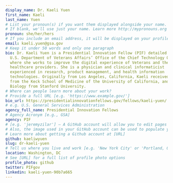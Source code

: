 ```yaml
---
display_name: Dr. Kaeli Yuen
first_name: Kaeli
last_name: Yuen
# List your pronoun(s) if you want them displayed alongside your name.
# If blank, we'll use just your name. Learn more http://mypronouns.org
pronoun: she/her/hers
# If you include an email address, it will be displayed on your profile page
email: kaeli.yuen@gsa.gov
# Keep it under 50 words and only one paragraph
bio: Dr. Kaeli Yuen is a Presidential Innovation Fellow (PIF) detailed to the
  U.S. Department of Veterans Affairs’ Office of the Chief Technology Officer,
  where she works to improve the digital experience of Veterans and their
  healthcare providers. She is a physician and clinical informaticist
  experienced in research, product management, and health information
  technologies. Originally from Los Angeles, California, Kaeli received an MD
  from the Keck School of Medicine of the University of California, and a BS in
  Biology from Stanford University.
# Where can people learn more about your work?
# Provide a full URL [e.g. 'https://www.example.gov/']
bio_url: https://presidentialinnovationfellows.gov/fellows/kaeli-yuen/
# e.g. U.S. General Services Administration
agency_full_name: Presidential Innovation Fellows
# Agency Acronym [e.g., GSA]
agency: PIF
# [e.g. 'jeremyzilar'] — A GitHub account will allow you to edit pages on Digital.gov.
# Also, the image used in your GitHub account can be used to populate your digital.gov profile photo.
# Learn more about getting a Github account at [URL]
github: kaeliwyuen
slug: dr-kaeli-yuen
# Tell us where you live and work [e.g. 'New York City' or 'Portland, OR']
location: Washington, DC
# See [URL] for a full list of profile photo options
profile_photo: github
twitter: PIFgov
linkedin: kaeli-yuen-90b7a665
---
```

